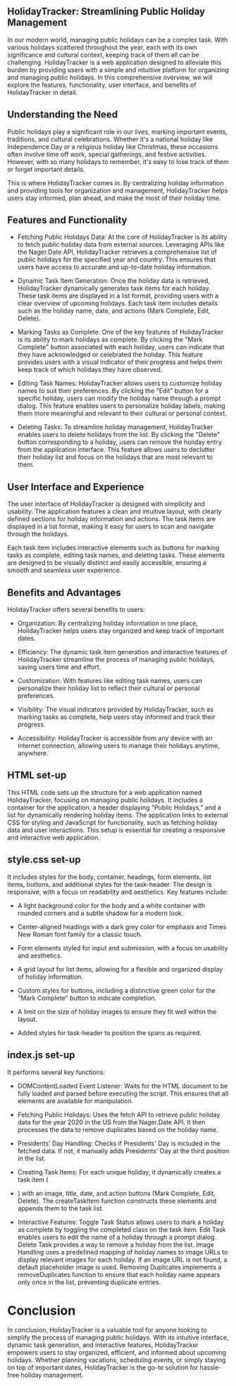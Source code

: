 ## HolidayTracker: Streamlining Public Holiday Management
In our modern world, managing public holidays can be a complex task. With various holidays scattered throughout the year, each with its own significance and cultural context, keeping track of them all can be challenging. HolidayTracker is a web application designed to alleviate this burden by providing users with a simple and intuitive platform for organizing and managing public holidays. In this comprehensive overview, we will explore the features, functionality, user interface, and benefits of HolidayTracker in detail.

## Understanding the Need

Public holidays play a significant role in our lives, marking important events, traditions, and cultural celebrations. Whether it's a national holiday like Independence Day or a religious holiday like Christmas, these occasions often involve time off work, special gatherings, and festive activities. However, with so many holidays to remember, it's easy to lose track of them or forget important details.

This is where HolidayTracker comes in. By centralizing holiday information and providing tools for organization and management, HolidayTracker helps users stay informed, plan ahead, and make the most of their holiday time.

## Features and Functionality

- Fetching Public Holidays Data: At the core of HolidayTracker is its ability to fetch public holiday data from external sources. Leveraging APIs like the Nager.Date API, HolidayTracker retrieves a comprehensive list of public holidays for the specified year and country. This ensures that users have access to accurate and up-to-date holiday information.

- Dynamic Task Item Generation: Once the holiday data is retrieved, HolidayTracker dynamically generates task items for each holiday. These task items are displayed in a list format, providing users with a clear overview of upcoming holidays. Each task item includes details such as the holiday name, date, and actions (Mark Complete, Edit, Delete).

- Marking Tasks as Complete: One of the key features of HolidayTracker is its ability to mark holidays as complete. By clicking the "Mark Complete" button associated with each holiday, users can indicate that they have acknowledged or celebrated the holiday. This feature provides users with a visual indicator of their progress and helps them keep track of which holidays they have observed.

- Editing Task Names: HolidayTracker allows users to customize holiday names to suit their preferences. By clicking the "Edit" button for a specific holiday, users can modify the holiday name through a prompt dialog. This feature enables users to personalize holiday labels, making them more meaningful and relevant to their cultural or personal context.

- Deleting Tasks: To streamline holiday management, HolidayTracker enables users to delete holidays from the list. By clicking the "Delete" button corresponding to a holiday, users can remove the holiday entry from the application interface. This feature allows users to declutter their holiday list and focus on the holidays that are most relevant to them.

## User Interface and Experience
The user interface of HolidayTracker is designed with simplicity and usability. The application features a clean and intuitive layout, with clearly defined sections for holiday information and actions. The task items are displayed in a list format, making it easy for users to scan and navigate through the holidays.

Each task item includes interactive elements such as buttons for marking tasks as complete, editing task names, and deleting tasks. These elements are designed to be visually distinct and easily accessible, ensuring a smooth and seamless user experience.

## Benefits and Advantages
HolidayTracker offers several benefits to users:

- Organization: By centralizing holiday information in one place, HolidayTracker helps users stay organized and keep track of important dates.

- Efficiency: The dynamic task item generation and interactive features of HolidayTracker streamline the process of managing public holidays, saving users time and effort.

- Customization: With features like editing task names, users can personalize their holiday list to reflect their cultural or personal preferences.

- Visibility: The visual indicators provided by HolidayTracker, such as marking tasks as complete, help users stay informed and track their progress.

- Accessibility: HolidayTracker is accessible from any device with an internet connection, allowing users to manage their holidays anytime, anywhere.

## HTML set-up

This HTML code sets up the structure for a web application named HolidayTracker, focusing on managing public holidays. It includes a container for the application, a header displaying "Public Holidays," and a list for dynamically rendering holiday items. The application links to external CSS for styling and JavaScript for functionality, such as fetching holiday data and user interactions. This setup is essential for creating a responsive and interactive web application.

## style.css set-up
It includes styles for the body, container, headings, form elements, list items, buttons, and additional styles for the task-header. The design is responsive, with a focus on readability and aesthetics. Key features include:

- A light background color for the body and a white container with rounded corners and a subtle shadow for a modern look.

- Center-aligned headings with a dark grey color for emphasis and Times New Roman font family for a classic touch.

- Form elements styled for input and submission, with a focus on usability and aesthetics.
- A grid layout for list items, allowing for a flexible and organized display of holiday information.
- Custom styles for buttons, including a distinctive green color for the "Mark Complete" button to indicate completion.

- A limit on the size of holiday images to ensure they fit well within the layout.
- Added styles for task-header to position the spans as required.

## index.js set-up
It performs several key functions:

- DOMContentLoaded Event Listener: Waits for the HTML document to be fully loaded and parsed before executing the script. This ensures that all elements are available for manipulation.

- Fetching Public Holidays: Uses the fetch API to retrieve public holiday data for the year 2020 in the US from the Nager.Date API. It then processes the data to remove duplicates based on the holiday name.

- Presidents' Day Handling: Checks if Presidents' Day is included in the fetched data. If not, it manually adds Presidents' Day at the third position in the list.

- Creating Task Items: For each unique holiday, it dynamically creates a task item (<li>) with an image, title, date, and action buttons (Mark Complete, Edit, Delete). The createTaskItem function constructs these elements and appends them to the task list.

- Interactive Features: Toggle Task Status allows users to mark a holiday as complete by toggling the completed class on the task item. Edit Task enables users to edit the name of a holiday through a prompt dialog. Delete Task provides a way to remove a holiday from the list. Image Handling uses a predefined mapping of holiday names to image URLs to display relevant images for each holiday. If an image URL is not found, a default placeholder image is used. Removing Duplicates implements a removeDuplicates function to ensure that each holiday name appears only once in the list, preventing duplicate entries.
# Conclusion
In conclusion, HolidayTracker is a valuable tool for anyone looking to simplify the process of managing public holidays. With its intuitive interface, dynamic task generation, and interactive features, HolidayTracker empowers users to stay organized, efficient, and informed about upcoming holidays. Whether planning vacations, scheduling events, or simply staying on top of important dates, HolidayTracker is the go-to solution for hassle-free holiday management.
